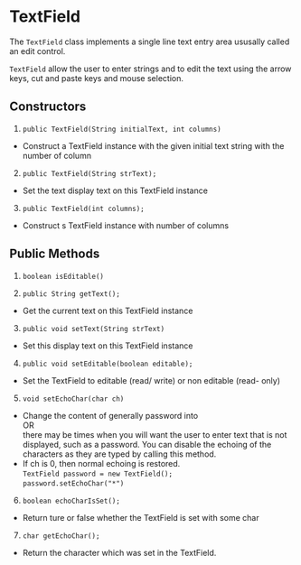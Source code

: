 # TextField
  The ```TextField``` class implements a single line text entry area ususally called an edit control.

  ```TextField``` allow the user to enter strings and to edit the text using the arrow keys, cut and paste keys and mouse selection.

 ## Constructors 
  1. ```public TextField(String initialText, int columns)```
  - Construct a TextField instance with the given initial text string with the number of column

  2. ```public TextField(String strText);```
  - Set the text display text on this TextField instance

  3. ```public TextField(int columns);```
  - Construct s TextField instance with number of columns
 
 ## Public Methods
  1. ```boolean isEditable()```
  
  2. ```public String getText();```
  - Get the current text on this TextField instance
  
  3. ```public void setText(String strText)```
  - Set this display text on this TextField instance

  4. ```public void setEditable(boolean editable);```
  - Set the TextField to editable (read/ write) or non editable (read- only)
 
  5. ```void setEchoChar(char ch)```
  - Change the content of generally password into   
    OR  
   there may be times when you will want the user to enter text that is not displayed, such as a password. You can disable the echoing of the characters as they are typed by calling this method.
  - If ch is 0, then normal echoing is restored.  
   ```TextField password = new TextField();```  
   ```password.setEchoChar("*")```
  
  6. ```boolean echoCharIsSet();```
  -  Return ture or false whether the TextField is set with some char
  
  7. ```char getEchoChar();```
  - Return the character which was set in the TextField.

